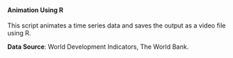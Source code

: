 #### Animation Using R

This script animates a time series data and saves the output as a video file using R.

**Data Source**: World Development Indicators, The World Bank.
